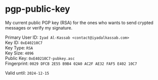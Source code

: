 # pgp-public-key
My current public PGP key (RSA) for the ones who wants to send crypted messages or verify my signature.

Primary User ID: `Iyad Al-Kassab <contact@iyadalkassab.com>`\
Key ID: `0xE40210C7`\
Key Type: `RSA`\
Key Size: `4096`\
Public Key: `0xE40210C7-pubkey.asc`\
Fingerprint: `0029 DFCB 2E55 B9B4 02A0 AC2F AE32 FAF5 E402 10C7`

Valid until: `2024-12-15`

